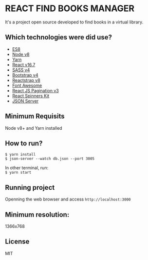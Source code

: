 # REACT FIND BOOKS MANAGER
It's a project open source developed to find books in a virtual library.

## Which technologies were did use?
* [ES8](https://www.ecma-international.org/ecma-262/8.0/)
* [Node v8](https://nodejs.org/en/)
* [Yarn](https://yarnpkg.com)
* [React v16.7](https://github.com/facebook/react/)
* [SASS v4](https://sass-lang.com/)
* [Bootstrap v4](https://getbootstrap.com.br/)
* [Reactstrap v8](https://reactstrap.github.io/)
* [Font Awesome](https://fontawesome.com/)
* [React JS Pagination v3](https://github.com/vayser/react-js-pagination)
* [React Spinners Kit](https://github.com/dmitrymorozoff/react-spinners-kit)
* [JSON Server](https://github.com/typicode/json-server)

## Minimum Requisits  
Node v8+ and Yarn installed

## How to run?
```$ yarn install```  
```$ json-server --watch db.json --port 3005```

In other terminal, run:  
```$ yarn start```

## Running project
Openning the web browser and access ```http://localhost:3000```

## Minimum resolution:  
1366x768

## License
MIT

